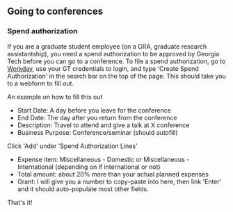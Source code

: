 ## Going to conferences

### Spend authorization

If you are a graduate student employee (on a GRA, graduate research assistantship), you need a spend authorization to be approved by Georgia Tech before you can go to a conference.
To file a spend authorization, go to [Workday](https://wd5.myworkday.com/gatech/d/home.htmld), use your GT credentials to login, and type 'Create Spend Authorization' in the search bar on the top of the page.
This should take you to a webform to fill out.

An example on how to fill this out
* Start Date: A day before you leave for the conference
* End Date: The day after you return from the conference
* Description: Travel to attend and give a talk at X conference
* Business Purpose: Conference/seminar (should autofill) 

Click 'Add' under 'Spend Authorization Lines'
* Expense item: Miscellaneous - Domestic or Miscellaneous - International (depending on if international or not)
* Total amount: about 20% more than your actual planned expenses
* Grant: I will give you a number to copy-paste into here, then link 'Enter' and it should auto-populate most other fields.

That's it!

